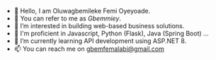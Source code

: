 - 👋 Hello, I am Oluwagbemileke Femi Oyeyoade. 
- 👋 You can refer to me as *Gbemmiey*.
- 👀 I’m interested in building web-based business solutions.
- 👀 I'm proficient in Javascript, Python (Flask), Java (Spring Boot) ...
- 🌱 I’m currently learning API development using ASP.NET 8.
- 📫 You can reach me on gbemfemalabi@gmail.com

<!---
Gbemmiey/Gbemmiey is a ✨ special ✨ repository because its `README.md` (this file) appears on your GitHub profile.
You can click the Preview link to take a look at your changes.
--->
